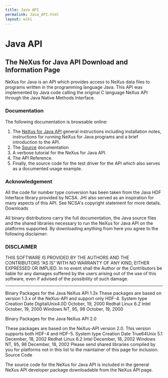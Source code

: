 ```yaml
---
title: Java API
permalink: Java_API.html
layout: wiki
---
```

Java API
========

The NeXus for Java API Download and Information Page
----------------------------------------------------

NeXus for Java is an API which provides access to NeXus data files to
programs written in the programming language Java. This API was
implemented by Java code calling the original C language NeXus API
through the Java Native Methods Interface.

### Documentation

The following documentation is browsable online:

1.  The [NeXus for Java API](japinotes.html "wikilink") general instructions
    including installation notes, instructions for running NeXus for
    Java programs and a brief introduction to the API.
2.  The [Source](https://github.com/nexusformat/code/tree/master/bindings/java/)
    documentation
3.  A verbose tutorial for the NeXus for Java API.
4.  The API Reference.
5.  Finally, the source code for the test driver for the API which also
    serves as a documented usage example.

### Acknowledgement

All the code for number type conversion has been taken from the Java HDF
Interface library provided by NCSA. JHI also served as an inspiration
for many aspects of this API. See NCSA's copyright statement for more
details. Downloads

All binary distributions carry the full documentation, the Java source
files and the shared libraries necessary to run the NeXus for Java API
on the platforms supported. By downloading anything from here you agree
to the following disclaimer:

### DISCLAIMER

THIS SOFTWARE IS PROVIDED BY THE AUTHORS AND THE CONTRIBUTORS “AS IS”
WITH NO WARRANTY OF ANY KIND, EITHER EXPRESSED OR IMPLIED. In no event
shall the Author or the Contributors be liable for any damages suffered
by the users arising out of the use of this software, even if advised of
the possibility of such damage.

------------------------------------------------------------------------

Binary Packages for the Java NeXus API 1.3x These packages are based on
version 1.3.x of the NeXus-API and support only HDF-4. System type
Creation Date DigitalUnix4.0D October, 19, 2000 Redhat Linux 6.2 Intel
October, 19, 2000 Windows NT, 95, 98 October, 19, 2000

Binary Packages for the Java NeXus API 2.0

These packages are based on the NeXus-API version 2.0. This version
supports both HDF-4 and HDF-5. System type Creation Date True64Unix 5.1
December, 18, 2002 Redhat Linux 6.2 Intel December, 18, 2002 Windows NT,
95, 98 December, 18, 2002 Please send shared libraries compiled by you
for platforms not in this list to the maintainer of this page for
inclusion. Source Code

The source code for the NeXus for Java API is included in the general
NeXus API developer package downloadable from the NeXus API page.

